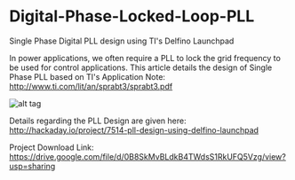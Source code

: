 # Digital-Phase-Locked-Loop-PLL
Single Phase Digital PLL design using TI's Delfino Launchpad

In power applications, we often require a PLL to lock the grid frequency to be used for control applications. This article details the design of Single Phase PLL based on TI's Application Note: http://www.ti.com/lit/an/sprabt3/sprabt3.pdf


![alt tag](https://cdn.hackaday.io/images/417801441111680482.png)

Details regarding the PLL Design are given here: http://hackaday.io/project/7514-pll-design-using-delfino-launchpad

Project Download Link: https://drive.google.com/file/d/0B8SkMvBLdkB4TWdsS1RkUFQ5Vzg/view?usp=sharing

